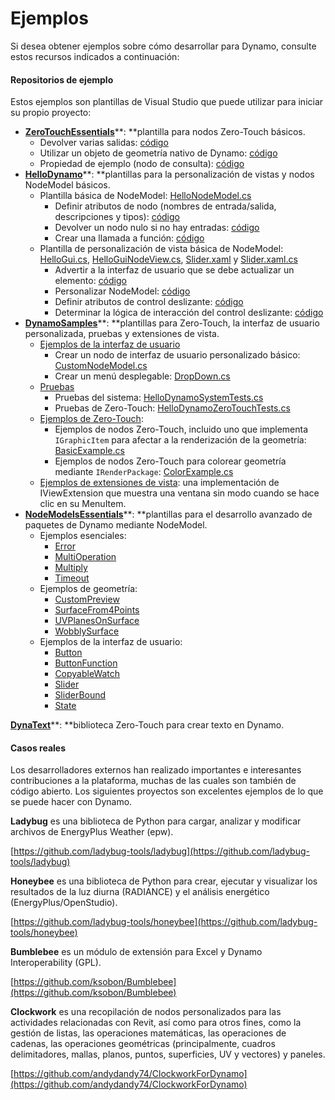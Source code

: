 # Ejemplos

Si desea obtener ejemplos sobre cómo desarrollar para Dynamo, consulte estos recursos indicados a continuación:

#### Repositorios de ejemplo <a href="#sample-repositories" id="sample-repositories"></a>

Estos ejemplos son plantillas de Visual Studio que puede utilizar para iniciar su propio proyecto:

* [**ZeroTouchEssentials**](https://github.com/DynamoDS/ZeroTouchEssentials)**: **plantilla para nodos Zero-Touch básicos.
  * Devolver varias salidas: [código](https://github.com/teocomi/HelloDynamo/blob/6c5333d731d58043c12e84cd3244cdbafbe74934/HelloDynamo/HelloNodeModel/HelloNodeModel.cs#L15-L24)
  * Utilizar un objeto de geometría nativo de Dynamo: [código](https://github.com/DynamoDS/ZeroTouchEssentials/blob/9917fd8159afc9e7bdb2944c960155a496e0b2dc/ZeroTouchEssentials/ZeroTouchEssentials.cs#L86-L89)
  * Propiedad de ejemplo (nodo de consulta): [código](https://github.com/DynamoDS/ZeroTouchEssentials/blob/9917fd8159afc9e7bdb2944c960155a496e0b2dc/ZeroTouchEssentials/ZeroTouchEssentials.cs#L48)
* [**HelloDynamo**](https://github.com/teocomi/HelloDynamo)**: **plantillas para la personalización de vistas y nodos NodeModel básicos.
  * Plantilla básica de NodeModel: [HelloNodeModel.cs](https://github.com/teocomi/HelloDynamo/blob/master/HelloDynamo/HelloNodeModel/HelloNodeModel.cs)
    * Definir atributos de nodo (nombres de entrada/salida, descripciones y tipos): [código](https://github.com/teocomi/HelloDynamo/blob/6c5333d731d58043c12e84cd3244cdbafbe74934/HelloDynamo/HelloNodeModel/HelloNodeModel.cs#L15)
    * Devolver un nodo nulo si no hay entradas: [código](https://github.com/teocomi/HelloDynamo/blob/6c5333d731d58043c12e84cd3244cdbafbe74934/HelloDynamo/HelloNodeModel/HelloNodeModel.cs#L34-L36)
    * Crear una llamada a función: [código](https://github.com/teocomi/HelloDynamo/blob/6c5333d731d58043c12e84cd3244cdbafbe74934/HelloDynamo/HelloNodeModel/HelloNodeModel.cs#L39)
  * Plantilla de personalización de vista básica de NodeModel: [HelloGui.cs](https://github.com/teocomi/HelloDynamo/blob/master/HelloDynamo/HelloNodeModel/HelloGui.cs), [HelloGuiNodeView.cs](https://github.com/teocomi/HelloDynamo/blob/master/HelloDynamo/HelloNodeModel/HelloGuiNodeView.cs), [Slider.xaml](https://github.com/teocomi/HelloDynamo/blob/master/HelloDynamo/HelloNodeModel/Slider.xaml) y [Slider.xaml.cs](https://github.com/teocomi/HelloDynamo/blob/master/HelloDynamo/HelloNodeModel/Slider.xaml.cs)
    * Advertir a la interfaz de usuario que se debe actualizar un elemento: [código](https://github.com/teocomi/HelloDynamo/blob/6c5333d731d58043c12e84cd3244cdbafbe74934/HelloDynamo/HelloNodeModel/HelloGui.cs#L27)
    * Personalizar NodeModel: [código](https://github.com/teocomi/HelloDynamo/blob/6c5333d731d58043c12e84cd3244cdbafbe74934/HelloDynamo/HelloNodeModel/HelloGuiNodeView.cs#L11)
    * Definir atributos de control deslizante: [código](https://github.com/teocomi/HelloDynamo/blob/6c5333d731d58043c12e84cd3244cdbafbe74934/HelloDynamo/HelloNodeModel/Slider.xaml#L10)
    * Determinar la lógica de interacción del control deslizante: [código](https://github.com/teocomi/HelloDynamo/blob/master/HelloDynamo/HelloNodeModel/Slider.xaml.cs)
* [**DynamoSamples**](https://github.com/DynamoDS/DynamoSamples)**: **plantillas para Zero-Touch, la interfaz de usuario personalizada, pruebas y extensiones de vista.
  * [Ejemplos de la interfaz de usuario](https://github.com/DynamoDS/DynamoSamples/tree/master/src/SampleLibraryUI)
    * Crear un nodo de interfaz de usuario personalizado básico: [CustomNodeModel.cs](https://github.com/DynamoDS/DynamoSamples/blob/master/src/SampleLibraryUI/Examples/CustomNodeModel.cs)
    * Crear un menú desplegable: [DropDown.cs](https://github.com/DynamoDS/DynamoSamples/blob/master/src/SampleLibraryUI/Examples/DropDown.cs)
  * [Pruebas](https://github.com/DynamoDS/DynamoSamples/tree/master/src/SampleLibraryTests)
    * Pruebas del sistema: [HelloDynamoSystemTests.cs](https://github.com/DynamoDS/DynamoSamples/blob/master/src/SampleLibraryTests/HelloDynamoSystemTests.cs)
    * Pruebas de Zero-Touch: [HelloDynamoZeroTouchTests.cs](https://github.com/DynamoDS/DynamoSamples/blob/master/src/SampleLibraryTests/HelloDynamoZeroTouchTests.cs)
  * [Ejemplos de Zero-Touch](https://github.com/DynamoDS/DynamoSamples/tree/master/src/SampleLibraryZeroTouch/Examples):
    * Ejemplos de nodos Zero-Touch, incluido uno que implementa `IGraphicItem` para afectar a la renderización de la geometría: [BasicExample.cs](https://github.com/DynamoDS/DynamoSamples/blob/master/src/SampleLibraryZeroTouch/Examples/BasicExample.cs)
    * Ejemplos de nodos Zero-Touch para colorear geometría mediante `IRenderPackage`: [ColorExample.cs](https://github.com/DynamoDS/DynamoSamples/blob/master/src/SampleLibraryZeroTouch/Examples/ColorExample.cs)
  * [Ejemplos de extensiones de vista](https://github.com/DynamoDS/DynamoSamples/tree/master/src/SampleViewExtension): una implementación de IViewExtension que muestra una ventana sin modo cuando se hace clic en su MenuItem.
* [**NodeModelsEssentials**](https://github.com/nonoesp/DynamoNodeModelsEssentials)**: **plantillas para el desarrollo avanzado de paquetes de Dynamo mediante NodeModel.
  * Ejemplos esenciales:
    * [Error](https://github.com/nonoesp/DynamoNodeModelsEssentials/blob/master/src/Essentials/NodeModelsEssentials/EssentialsError.cs)
    * [MultiOperation](https://github.com/nonoesp/DynamoNodeModelsEssentials/blob/master/src/Essentials/NodeModelsEssentials/EssentialsMultiOperation.cs)
    * [Multiply](https://github.com/nonoesp/DynamoNodeModelsEssentials/blob/master/src/Essentials/NodeModelsEssentials/EssentialsMultiply.cs)
    * [Timeout](https://github.com/nonoesp/DynamoNodeModelsEssentials/blob/master/src/Essentials/NodeModelsEssentials/EssentialsTimeout.cs)
  * Ejemplos de geometría:
    * [CustomPreview](https://github.com/nonoesp/DynamoNodeModelsEssentials/blob/master/src/Essentials/NodeModelsEssentials/GeometryCustomPreview.cs)
    * [SurfaceFrom4Points](https://github.com/nonoesp/DynamoNodeModelsEssentials/blob/master/src/Essentials/NodeModelsEssentials/GeometrySurfaceFrom4Points.cs)
    * [UVPlanesOnSurface](https://github.com/nonoesp/DynamoNodeModelsEssentials/blob/master/src/Essentials/NodeModelsEssentials/GeometryUVPlanesOnSurface.cs)
    * [WobblySurface](https://github.com/nonoesp/DynamoNodeModelsEssentials/blob/master/src/Essentials/NodeModelsEssentials/GeometryWobblySurface.cs)
  * Ejemplos de la interfaz de usuario:
    * [Button](https://github.com/nonoesp/DynamoNodeModelsEssentials/blob/master/src/Essentials/NodeModelsEssentials/UIButton.cs)
    * [ButtonFunction](https://github.com/nonoesp/DynamoNodeModelsEssentials/blob/master/src/Essentials/NodeModelsEssentials/UIButtonFunction.cs)
    * [CopyableWatch](https://github.com/nonoesp/DynamoNodeModelsEssentials/blob/master/src/Essentials/NodeModelsEssentials/UICopyableWatch.cs)
    * [Slider](https://github.com/nonoesp/DynamoNodeModelsEssentials/blob/master/src/Essentials/NodeModelsEssentials/UISlider.cs)
    * [SliderBound](https://github.com/nonoesp/DynamoNodeModelsEssentials/blob/master/src/Essentials/NodeModelsEssentials/UISliderBound.cs)
    * [State](https://github.com/nonoesp/DynamoNodeModelsEssentials/blob/master/src/Essentials/NodeModelsEssentials/UIState.cs)

[**DynaText**](https://github.com/DynamoDS/DynamoText)**: **biblioteca Zero-Touch para crear texto en Dynamo.

#### Casos reales <a href="#case-studies" id="case-studies"></a>

Los desarrolladores externos han realizado importantes e interesantes contribuciones a la plataforma, muchas de las cuales son también de código abierto. Los siguientes proyectos son excelentes ejemplos de lo que se puede hacer con Dynamo.

**Ladybug** es una biblioteca de Python para cargar, analizar y modificar archivos de EnergyPlus Weather (epw).

[https://github.com/ladybug-tools/ladybug](https://github.com/ladybug-tools/ladybug)

**Honeybee** es una biblioteca de Python para crear, ejecutar y visualizar los resultados de la luz diurna (RADIANCE) y el análisis energético (EnergyPlus/OpenStudio).

[https://github.com/ladybug-tools/honeybee](https://github.com/ladybug-tools/honeybee)

**Bumblebee** es un módulo de extensión para Excel y Dynamo Interoperability (GPL).

[https://github.com/ksobon/Bumblebee](https://github.com/ksobon/Bumblebee)

**Clockwork** es una recopilación de nodos personalizados para las actividades relacionadas con Revit, así como para otros fines, como la gestión de listas, las operaciones matemáticas, las operaciones de cadenas, las operaciones geométricas (principalmente, cuadros delimitadores, mallas, planos, puntos, superficies, UV y vectores) y paneles.

[https://github.com/andydandy74/ClockworkForDynamo](https://github.com/andydandy74/ClockworkForDynamo)
